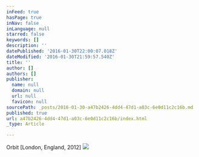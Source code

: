 ```yaml
---
inFeed: true
hasPage: true
inNav: false
inLanguage: null
starred: false
keywords: []
description: ''
datePublished: '2016-01-30T22:00:07.018Z'
dateModified: '2016-01-30T21:59:57.540Z'
title: ''
author: []
authors: []
publisher:
  name: null
  domain: null
  url: null
  favicon: null
sourcePath: _posts/2016-01-30-a47b2426-4dd4-47d1-a03c-6e0d11c2c16b.md
published: true
url: a47b2426-4dd4-47d1-a03c-6e0d11c2c16b/index.html
_type: Article

---
```

Orbit \[London, England, 2012\]
![](https://the-grid-user-content.s3-us-west-2.amazonaws.com/6c87ea4a-1aea-42e2-8681-2708113dec2b.jpg)